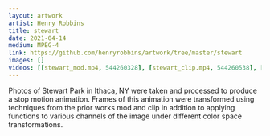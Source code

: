 ```yaml
---
layout: artwork
artist: Henry Robbins
title: stewart
date: 2021-04-14
medium: MPEG-4
link: https://github.com/henryrobbins/artwork/tree/master/stewart
images: []
videos: [[stewart_mod.mp4, 544260328], [stewart_clip.mp4, 544260538], [stewart_rgb_chaos.mp4, 544260549], [stewart_pinches_chaos.mp4, 544260565], [stewart_film.mp4, 544732299]]
---
```

Photos of Stewart Park in Ithaca, NY were taken and processed to produce a stop
motion animation. Frames of this animation were transformed using techniques
from the prior works mod and clip in addition to applying functions to various
channels of the image under different color space transformations.